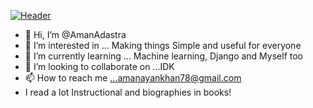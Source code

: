 [![Header](https://raw.githubusercontent.com/MartinHeinz/<OWNER>/<OWNER>/readme_header.png "Header")](https://some-url.dev/)

- 👋 Hi, I’m @AmanAdastra
- 👀 I’m interested in ... Making things Simple and useful for everyone
- 🌱 I’m currently learning ... Machine learning, Django and Myself too
- 💞️ I’m looking to collaborate on ...IDK
- 📫 How to reach me ...amanayankhan78@gmail.com
- I read a lot Instructional and biographies in books!

<!---
AmanAdastra/AmanAdastra is a ✨ special ✨ repository because its `README.md` (this file) appears on your GitHub profile.
You can click the Preview link to take a look at your changes.
--->
